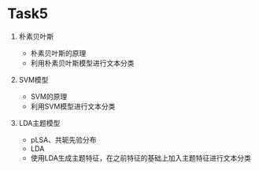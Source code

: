 # Task5
1. 朴素贝叶斯
   *   朴素贝叶斯的原理
   *   利用朴素贝叶斯模型进行文本分类

2. SVM模型
   * SVM的原理
   *  利用SVM模型进行文本分类
 
3. LDA主题模型
   *   pLSA、共轭先验分布
   *   LDA
   *   使用LDA生成主题特征，在之前特征的基础上加入主题特征进行文本分类
